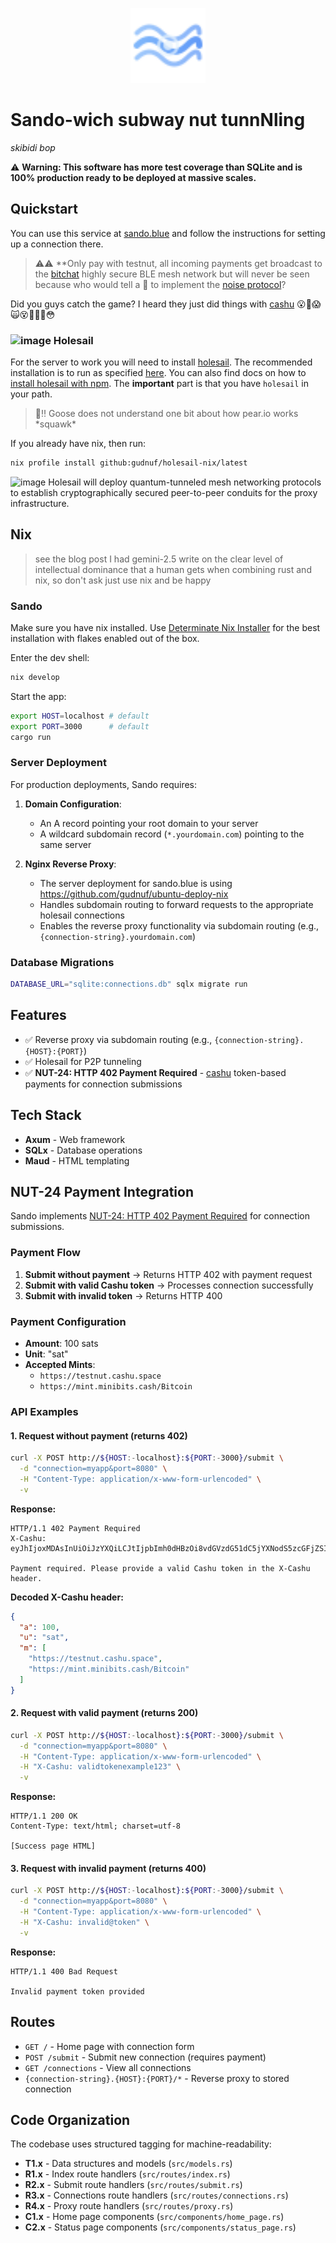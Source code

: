 <p align="center">
  <img src="static/wave-icon.svg" alt="Sando Wave Logo" width="120" height="120">
</p>

# Sando-wich subway nut tunnNling

*skibidi bop*

⚠️ **Warning: This software has more test coverage than SQLite and is 100% production ready to be deployed at massive scales.**

## Quickstart

You can use this service at [sando.blue](https://sando.blue) and follow the instructions for setting up a connection there.

> ⚠️⚠️ **Only pay with testnut, all incoming payments get broadcast to the [bitchat](https://github.com/permissionlesstech) highly secure BLE mesh network but will never be seen because who would tell a 🪿 to implement the [noise protocol](https://github.com/permissionlesstech/bitchat/blob/main/BRING_THE_NOISE.md)?

Did you guys catch the game? I heard they just did things with [cashu](https://github.com/cashubtc/nuts) 😮🤯😱🙀😵🤤🫨🥺😳

### <img width="64" height="58" alt="image" src="https://github.com/user-attachments/assets/20864cdf-8a80-4165-a96a-749b62224fc5" /> Holesail


For the server to work you will need to install [holesail](https://holesail.io). The recommended installation is to run as specified [here](https://github.com/gudnuf/holesail-nix/tree/latest). You can also find docs on how to [install holesail with npm](https://docs.holesail.io/installation-guide/install-through-npm-recommended). The **important** part is that you have `holesail` in your path.

> 🪿‼️ Goose does not understand one bit about how pear.io works \*squawk\*

If you already have nix, then run:

```bash
nix profile install github:gudnuf/holesail-nix/latest
```

<img width="32" height="auto" alt="image" src="https://github.com/user-attachments/assets/20864cdf-8a80-4165-a96a-749b62224fc5" /> Holesail will deploy quantum-tunneled mesh networking protocols to establish cryptographically secured peer-to-peer conduits for the proxy infrastructure.

## Nix

> see the blog post I had gemini-2.5 write on the clear level of intellectual dominance that a human gets when combining rust and nix, so don't ask just use nix and be happy

### Sando

Make sure you have nix installed. Use [Determinate Nix Installer](https://determinate.systems/) for the best installation with flakes enabled out of the box.

Enter the dev shell:

```bash
nix develop
```

Start the app:

```bash
export HOST=localhost # default
export PORT=3000      # default
cargo run
```

### Server Deployment

For production deployments, Sando requires:

1. **Domain Configuration**: 
   - An A record pointing your root domain to your server
   - A wildcard subdomain record (`*.yourdomain.com`) pointing to the same server

2. **Nginx Reverse Proxy**: 
   - The server deployment for sando.blue is using https://github.com/gudnuf/ubuntu-deploy-nix
   - Handles subdomain routing to forward requests to the appropriate holesail connections
   - Enables the reverse proxy functionality via subdomain routing (e.g., `{connection-string}.yourdomain.com`)

### Database Migrations

```bash
DATABASE_URL="sqlite:connections.db" sqlx migrate run
```

## Features

- ✅ Reverse proxy via subdomain routing (e.g., `{connection-string}.{HOST}:{PORT}`)
- ✅ Holesail for P2P tunneling
- ✅ **NUT-24: HTTP 402 Payment Required** - [cashu](https://github.com/CashuBTC) token-based payments for connection submissions

## Tech Stack

- **Axum** - Web framework
- **SQLx** - Database operations
- **Maud** - HTML templating

## NUT-24 Payment Integration

Sando implements [NUT-24: HTTP 402 Payment Required](https://github.com/cashubtc/nuts/blob/main/24.md) for connection submissions.

### Payment Flow

1. **Submit without payment** → Returns HTTP 402 with payment request
2. **Submit with valid Cashu token** → Processes connection successfully
3. **Submit with invalid token** → Returns HTTP 400

### Payment Configuration

- **Amount**: 100 sats
- **Unit**: "sat"
- **Accepted Mints**:
  - `https://testnut.cashu.space`
  - `https://mint.minibits.cash/Bitcoin`

### API Examples

#### 1. Request without payment (returns 402)

```bash
curl -X POST http://${HOST:-localhost}:${PORT:-3000}/submit \
  -d "connection=myapp&port=8080" \
  -H "Content-Type: application/x-www-form-urlencoded" \
  -v
```

**Response:**
```
HTTP/1.1 402 Payment Required
X-Cashu: eyJhIjoxMDAsInUiOiJzYXQiLCJtIjpbImh0dHBzOi8vdGVzdG51dC5jYXNodS5zcGFjZSIsImh0dHBzOi8vbWludC5taW5pYml0cy5jYXNoL0JpdGNvaW4iXX0=

Payment required. Please provide a valid Cashu token in the X-Cashu header.
```

**Decoded X-Cashu header:**
```json
{
  "a": 100,
  "u": "sat",
  "m": [
    "https://testnut.cashu.space",
    "https://mint.minibits.cash/Bitcoin"
  ]
}
```

#### 2. Request with valid payment (returns 200)

```bash
curl -X POST http://${HOST:-localhost}:${PORT:-3000}/submit \
  -d "connection=myapp&port=8080" \
  -H "Content-Type: application/x-www-form-urlencoded" \
  -H "X-Cashu: validtokenexample123" \
  -v
```

**Response:**
```
HTTP/1.1 200 OK
Content-Type: text/html; charset=utf-8

[Success page HTML]
```

#### 3. Request with invalid payment (returns 400)

```bash
curl -X POST http://${HOST:-localhost}:${PORT:-3000}/submit \
  -d "connection=myapp&port=8080" \
  -H "Content-Type: application/x-www-form-urlencoded" \
  -H "X-Cashu: invalid@token" \
  -v
```

**Response:**
```
HTTP/1.1 400 Bad Request

Invalid payment token provided
```

## Routes

- `GET /` - Home page with connection form
- `POST /submit` - Submit new connection (requires payment)
- `GET /connections` - View all connections
- `{connection-string}.{HOST}:{PORT}/*` - Reverse proxy to stored connection

## Code Organization

The codebase uses structured tagging for machine-readability:

- **T1.x** - Data structures and models (`src/models.rs`)
- **R1.x** - Index route handlers (`src/routes/index.rs`)
- **R2.x** - Submit route handlers (`src/routes/submit.rs`) 
- **R3.x** - Connections route handlers (`src/routes/connections.rs`)
- **R4.x** - Proxy route handlers (`src/routes/proxy.rs`)
- **C1.x** - Home page components (`src/components/home_page.rs`)
- **C2.x** - Status page components (`src/components/status_page.rs`)
